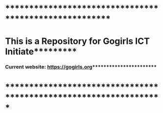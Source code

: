 # ******************************************************
# This is a Repository for Gogirls ICT Initiate*********
### Current website: https://gogirls.org***********************
# *****************************************************************